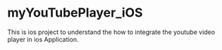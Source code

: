 # myYouTubePlayer_iOS
This is ios project to understand the how to integrate the youtube video player in ios Application.
